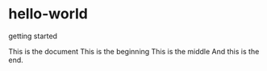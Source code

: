 # hello-world
getting started

This is the document
This is the beginning
This is the middle
And this is the end.
